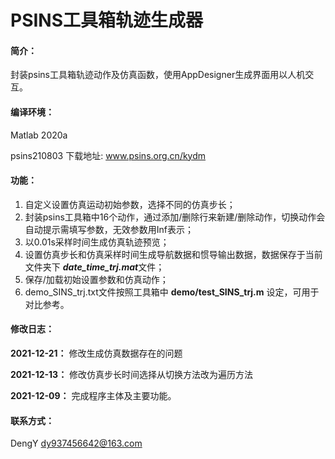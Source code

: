 # PSINS工具箱轨迹生成器

#### 简介：

封装psins工具箱轨迹动作及仿真函数，使用AppDesigner生成界面用以人机交互。

#### 编译环境：

Matlab 2020a

psins210803 下载地址: www.psins.org.cn/kydm

#### 功能：

1. 自定义设置仿真运动初始参数，选择不同的仿真步长；
2. 封装psins工具箱中16个动作，通过添加/删除行来新建/删除动作，切换动作会自动提示需填写参数，无效参数用Inf表示；
3. 以0.01s采样时间生成仿真轨迹预览；
4. 设置仿真步长和仿真采样时间生成导航数据和惯导输出数据，数据保存于当前文件夹下 ***date_time_trj.mat***文件；
5. 保存/加载初始设置参数和仿真动作；
6. demo_SINS_trj.txt文件按照工具箱中 **demo/test_SINS_trj.m** 设定，可用于对比参考。

#### 修改日志：

**2021-12-21：** 修改生成仿真数据存在的问题

**2021-12-13：** 修改仿真步长时间选择从切换方法改为遍历方法

**2021-12-09：** 完成程序主体及主要功能。

#### 联系方式：

DengY      dy937456642@163.com

